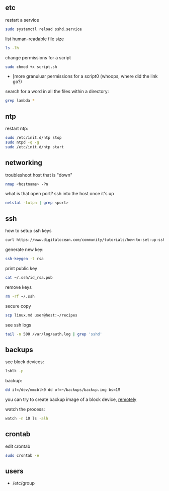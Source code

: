 

## etc
restart a service
```bash
sudo systemctl reload sshd.service
```

list human-readable file size
```bash
ls -lh
```

change permissions for a script
```bash
sudo chmod +x script.sh
```

- [more granuluar permissions for a script0 (whoops, where did the link go?)

search for a word in all the files within a directory:
```bash
grep lambda *
```


## ntp
restart ntp:
```bash
sudo /etc/init.d/ntp stop
sudo ntpd -q -g
sudo /etc/init.d/ntp start
```

## networking
troubleshoot host that is "down"
```bash
nmap <hostname> -Pn
```

what is that open port? ssh into the host once it's up
```bash
netstat -tulpn | grep <port>
```

## ssh
how to setup ssh keys
```bash
curl https://www.digitalocean.com/community/tutorials/how-to-set-up-ssh-keys-2
```

generate new key:
```bash
ssh-keygen -t rsa
```

print public key
```bash
cat ~/.ssh/id_rsa.pub
```
remove keys
```bash
rm -rf ~/.ssh 
```
secure copy
```bash
scp linux.md user@host:~/recipes
```

see ssh logs
```bash
tail -n 500 /var/log/auth.log | grep 'sshd'
```

## backups
see block devices:
```bash
lsblk -p
```

backup:
```bash
dd if=/dev/mmcblk0 dd of=~/backups/backup.img bs=1M
```
you can try to create backup image of a block device, [remotely](https://www.it-react.com/index.php/2020/02/02/backup-your-raspberry-pi-remotely/)

watch the process:
```bash
watch -n 10 ls -alh
```

## crontab
edit crontab
```bash
sudo crontab -e
```

## users
- /etc/group
